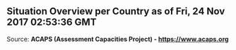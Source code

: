 ## Situation Overview per Country as of Fri, 24 Nov 2017 02:53:36 GMT

Source: **ACAPS (Assessment Capacities Project) - https://www.acaps.org**